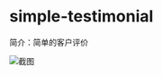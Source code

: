 # simple-testimonial

简介：简单的客户评价

![截图](https://img.alicdn.com/tfs/TB1X6osi4rI8KJjy0FpXXb5hVXa-1906-474.png)





